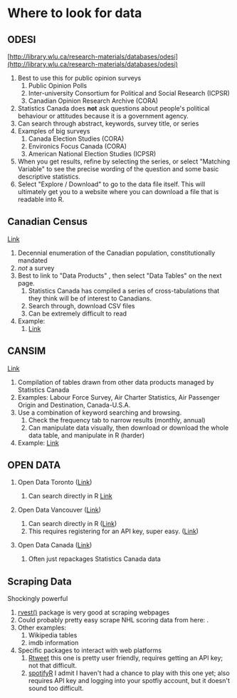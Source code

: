 # Where to look for data

## ODESI

[http://library.wlu.ca/research-materials/databases/odesi](http://library.wlu.ca/research-materials/databases/odesi)

1. Best to use this for public opinion surveys
   1. Public Opinion Polls
   2. Inter-university Consortium for Political and Social Research (ICPSR)
   3. Canadian Opinion Research Archive (CORA)
2. Statistics Canada does **not** ask questions about people's political behaviour or attitudes because it is a government agency.
3. Can search through abstract, keywords, survey title, or series
4. Examples of big surveys
   1. Canada Election Studies (CORA)
   2. Environics Focus Canada (CORA)
   3. American National Election Studies (ICPSR)
5. When you get results, refine by selecting the series, or select "Matching Variable" to see the precise wording of the question and some basic descriptive statistics.
6. Select "Explore / Download" to go to the data file itself. This will ultimately get you to a website where you can download a file that is readable into R.

## Canadian Census

[Link](https://www12.statcan.gc.ca/census-recensement/index-eng.cfm)

1. Decennial enumeration of the Canadian population, constitutionally mandated
2. *not* a survey
3. Best to link to "Data Products" , then select "Data Tables" on the next page.
   1. Statistics Canada has compiled a series of cross-tabulations that they think will be of interest to Canadians. 
   2. Search through, download CSV files
   3. Can be extremely difficult to read
4. Example:
   1. [Link](https://www12.statcan.gc.ca/census-recensement/2016/dp-pd/dt-td/Rp-eng.cfm?TABID=4&LANG=E&A=R&APATH=7&DETAIL=0&DIM=0&FL=A&FREE=0&GC=01&GL=-1&GID=1325190&GK=1&GRP=1&O=D&PID=111866&PRID=10&PTYPE=109445&S=0&SHOWALL=0&SUB=0&Temporal=2017&THEME=124&VID=0&VNAMEE=After-tax%20income%20groups%20(17)&VNAMEF=Tranches%20de%20revenu%20apr%C3%A8s%20imp%C3%B4t%20(17)&D1=0&D2=0&D3=0&D4=0&D5=0&D6=0)

## CANSIM

[Link](https://www150.statcan.gc.ca/n1/en/type/data)

1. Compilation of tables drawn from other data products managed by Statistics Canada 
2. Examples: Labour Force Survey, Air Charter Statistics, Air Passenger Origin and Destination, Canada-U.S.A. 
3. Use a combination of keyword searching and browsing. 
   1. Check the frequency tab to narrow results (monthly, annual)
   2. Can manipulate data visually, then download or download the whole data table, and manipulate in R (harder)
4. Example: [Link](https://www150.statcan.gc.ca/t1/tbl1/en/cv.action?pid=1410009001)



## OPEN DATA

1. Open Data Toronto ([Link](https://open.toronto.ca/))

   1. Can search directly in R [Link](https://sharlagelfand.github.io/opendatatoronto/)

2. Open Data Vancouver ([Link](https://opendata.vancouver.ca/pages/home/))

   1. Can search directly in R ([Link](https://github.com/mountainMath/VancouvR))
   2. This requires registering for an API key, super easy. ([Link](https://opendata.vancouver.ca/signup/))

3. Open Data Canada ([Link](https://open.canada.ca/data/en/dataset?portal_type=dataset))

   1. Often just repackages Statistics Canada data

      

## Scraping Data

Shockingly powerful 

1. [rvest()](https://blog.rstudio.com/2014/11/24/rvest-easy-web-scraping-with-r/) package is very good at scraping webpages 
2. Could probably pretty easy scrape NHL scoring data from here: [](https://www.hockey-reference.com/leagues/NHL_2020_skaters.html). 
3. Other examples:
   1. Wikipedia tables
   2. imdb information
4. Specific packages to interact with web platforms
   1. [Rtweet](https://rtweet.info/) this one is pretty user friendly, requires getting an API key; not that difficult. 
   2. [spotifyR](https://github.com/charlie86/spotifyr) I admit I haven't had a chance to play with this one yet; also requires API key and logging into your spotfiy account, but it doesn't sound too difficult. 



